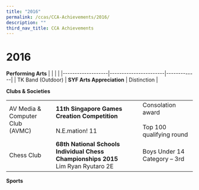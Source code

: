 ```yaml
---
title: "2016"
permalink: /ccas/CCA-Achievements/2016/
description: ""
third_nav_title: CCA Achievements
---
```

# 2016
**Performing Arts**
|                   |                       |             |
|-------------------|-----------------------|-------------|
| TK Band (Outdoor) | **SYF Arts Appreciation** | Distinction |

**Clubs & Societies**

|              |            |                     |
|------------------------------------|----------------------------------------------------------------------------------|---------------------------------------------------|
| AV Media & Computer Club<br>(AVMC) | **11th Singapore Games Creation Competition**<br><br>N.E.mation! 11                  | Consolation award<br><br>Top 100 qualifying round |
| Chess Club                         | **68th National Schools Individual Chess Championships 2015**<br>Lim Ryan Ryutaro 2E | Boys Under 14 Category – 3rd                      |

**Sports**